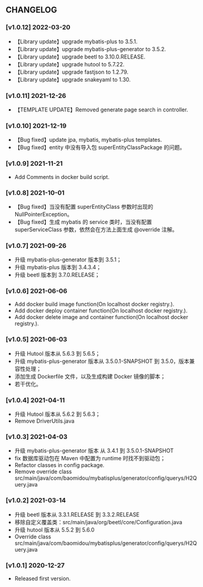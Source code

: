 ## CHANGELOG
### [v1.0.12] 2022-03-20
- 【Library update】upgrade mybatis-plus to 3.5.1.
- 【Library update】upgrade mybatis-plus-generator to 3.5.2.
- 【Library update】upgrade beetl to 3.10.0.RELEASE.
- 【Library update】upgrade hutool to 5.7.22.
- 【Library update】upgrade fastjson to 1.2.79.
- 【Library update】upgrade snakeyaml to 1.30.

### [v1.0.11] 2021-12-26
- 【TEMPLATE UPDATE】Removed generate page search in controller.

### [v1.0.10] 2021-12-19
- 【Bug fixed】update jpa, mybatis, mybatis-plus templates.
- 【Bug fixed】entity 中没有导入包 superEntityClassPackage 的问题。

### [v1.0.9] 2021-11-21
- Add Comments in docker build script.

### [v1.0.8] 2021-10-01
- 【Bug fixed】当没有配置 superEntityClass 参数时出现的 NullPointerException。
- 【Bug fixed】生成 mybatis 的 service 类时，当没有配置 superServiceClass 参数，依然会在方法上面生成 @override 注解。

### [v1.0.7] 2021-09-26
- 升级 mybatis-plus-generator 版本到 3.5.1；
- 升级 mybatis-plus 版本到 3.4.3.4；
- 升级 beetl 版本到 3.7.0.RELEASE；

### [v1.0.6] 2021-06-06
- Add docker build image function(On localhost docker registry.).
- Add docker deploy container function(On localhost docker registry.).
- Add docker delete image and container function(On localhost docker registry.).

### [v1.0.5] 2021-06-03
- 升级 Hutool 版本从 5.6.3 到 5.6.5；
- 升级 mybatis-plus-generator 版本从 3.5.0.1-SNAPSHOT 到 3.5.0，版本兼容性处理；
- 添加生成 Dockerfile 文件，以及生成构建 Docker 镜像的脚本；
- 若干优化。

### [v1.0.4] 2021-04-11
- 升级 Hutool 版本从 5.6.2 到 5.6.3；
- Remove DriverUtils.java

### [v1.0.3] 2021-04-03
- 升级 mybatis-plus-generator 版本 从 3.4.1 到 3.5.0.1-SNAPSHOT
- fix 数据库驱动包在 Maven 中配置为 <scope>runtime</scope> 时找不到驱动包；
- Refactor classes in config package.
- Remove override class src/main/java/com/baomidou/mybatisplus/generator/config/querys/H2Query.java

### [v1.0.2] 2021-03-14
- 升级 beetl 版本从 3.3.1.RELEASE 到 3.3.2.RELEASE
- 移除自定义覆盖类：src/main/java/org/beetl/core/Configuration.java
- 升级 hutool 版本从 5.5.2 到 5.6.0
- Override class src/main/java/com/baomidou/mybatisplus/generator/config/querys/H2Query.java

### [v1.0.1] 2020-12-27
- Released first version.